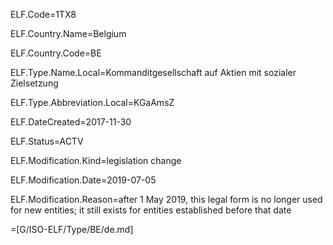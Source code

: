 ELF.Code=1TX8

ELF.Country.Name=Belgium

ELF.Country.Code=BE

ELF.Type.Name.Local=Kommanditgesellschaft auf Aktien mit sozialer Zielsetzung

ELF.Type.Abbreviation.Local=KGaAmsZ

ELF.DateCreated=2017-11-30

ELF.Status=ACTV

ELF.Modification.Kind=legislation change

ELF.Modification.Date=2019-07-05

ELF.Modification.Reason=after 1 May 2019, this legal form is no longer used for new entities; it still exists for entities established before that date

=[G/ISO-ELF/Type/BE/de.md]